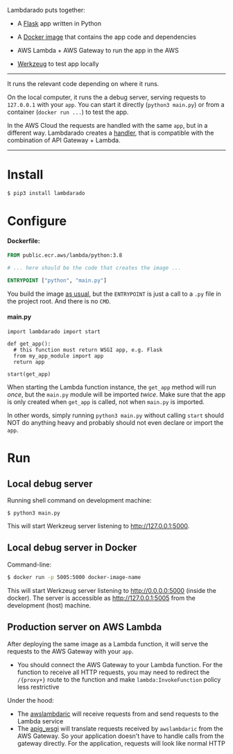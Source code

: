 Lambdarado puts together:

- A [Flask](https://pypi.org/project/Flask/) app written in Python

- A [Docker image](https://docs.aws.amazon.com/lambda/latest/dg/images-create.html)
that contains the app code and dependencies

- AWS Lambda + AWS Gateway to run the app in the AWS

- [Werkzeug](https://pypi.org/project/Werkzeug/) to test app locally 

---

It runs the relevant code depending on where it runs.

On the local computer, it runs
the a debug server, serving requests to
`127.0.0.1` with your `app`. You can start it directly (`python3 main.py`) or from a
container (`docker run ...`) to test the app.

In the AWS Cloud the requests are handled with the same `app`, but in a
different way. Lambdarado creates
a [handler](https://docs.aws.amazon.com/lambda/latest/dg/python-handler.html),
that is compatible with the combination of API Gateway + Lambda.

---




# Install

``` bash
$ pip3 install lambdarado 
```

# Configure

#### Dockerfile:

``` Dockerfile
FROM public.ecr.aws/lambda/python:3.8

# ... here should be the code that creates the image ...

ENTRYPOINT ["python", "main.py"]
```

You build the image [as usual](https://docs.aws.amazon.com/lambda/latest/dg/images-create.html),
but the `ENTRYPOINT` is just a call to a `.py` file in the project root.
And there is no `CMD`.

#### main.py

``` python3
import lambdarado import start

def get_app():
  # this function must return WSGI app, e.g. Flask
  from my_app_module import app
  return app 
  
start(get_app)
```

When starting the Lambda function instance, the `get_app` method will run *once*,
but the `main.py` module will be imported *twice*. Make sure that the app is only created
when `get_app` is called, not when `main.py` is imported.

In other words, simply running `python3 main.py` without calling `start` should 
NOT do anything heavy and probably should not even declare or import the `app`.

# Run

Local debug server
------------------

Running shell command on development machine:

```
$ python3 main.py
```

This will start Werkzeug server listening to http://127.0.0.1:5000.


Local debug server in Docker
----------------------------

Command-line:

``` bash
$ docker run -p 5005:5000 docker-image-name
```

This will start Werkzeug server listening to http://0.0.0.0:5000
(inside the docker). The server is accessible as http://127.0.0.1:5005
from the development (host) machine.


Production server on AWS Lambda
-------------------------------

After deploying the same image as a Lambda function, it will serve the requests
to the AWS Gateway with your `app`.

- You should connect the AWS Gateway to your Lambda function. For the function
  to receive all HTTP requests, you may need to redirect the `/{proxy+}` route
  to the function and make `lambda:InvokeFunction` policy less restrictive

Under the hood:

- The [awslambdaric](https://pypi.org/project/awslambdaric/) will receive
  requests from and send requests to the Lambda service
- The [apig_wsgi](https://pypi.org/project/apig-wsgi/) will translate requests
  received by `awslambdaric` from the AWS Gateway. So your application doesn't
  have to handle calls from the gateway directly. For the application, requests
  will look like normal HTTP

